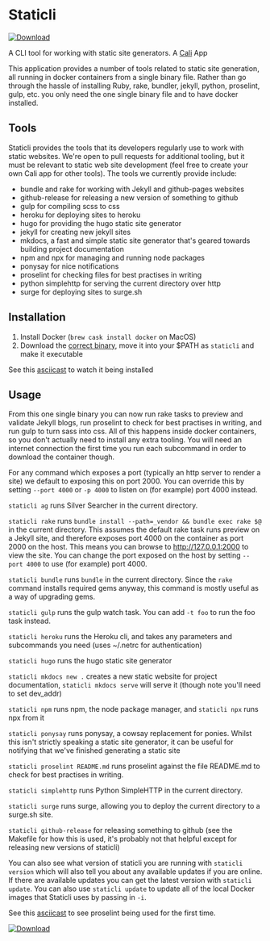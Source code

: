 # Staticli

[![Download](https://img.shields.io/github/release/staticli/staticli.svg?label=download)](https://github.com/staticli/staticli/releases/latest)

A CLI tool for working with static site generators.  A [Cali](https://github.com/skybet/cali) App

This application provides a number of tools related to static site generation, all running in docker containers from a single binary file.  Rather than go through the hassle of installing Ruby, rake, bundler, jekyll, python, proselint, gulp, etc. you only need the one single binary file and to have docker installed.

## Tools

Staticli provides the tools that its developers regularly use to work with static websites.  We're open to pull requests for additional tooling, but it must be relevant to static web site development (feel free to create your own Cali app for other tools).  The tools we currently provide include:

* bundle and rake for working with Jekyll and github-pages websites
* github-release for releasing a new version of something to github
* gulp for compiling scss to css
* heroku for deploying sites to heroku
* hugo for providing the hugo static site generator
* jekyll for creating new jekyll sites
* mkdocs, a fast and simple static site generator that's geared towards building project documentation
* npm and npx for managing and running node packages
* ponysay for nice notifications
* proselint for checking files for best practises in writing
* python simplehttp for serving the current directory over http
* surge for deploying sites to surge.sh

## Installation

1. Install Docker (`brew cask install docker` on MacOS)
2. Download the [correct binary](https://github.com/staticli/staticli/releases/latest), move it into your $PATH as `staticli` and make it executable

See this [asciicast](https://asciinema.org/a/159883) to watch it being installed

## Usage

From this one single binary you can now run rake tasks to preview and validate Jekyll blogs, run proselint to check for best practises in writing, and run gulp to turn sass into css.  All of this happens inside docker containers, so you don't actually need to install any extra tooling.  You will need an internet connection the first time you run each subcommand in order to download the container though.

For any command which exposes a port (typically an http server to render a site) we default to exposing this on port 2000.  You can override this by setting `--port 4000` or `-p 4000` to listen on (for example) port 4000 instead.

`staticli ag` runs Silver Searcher in the current directory.

`staticli rake` runs `bundle install --path=_vendor && bundle exec rake $@` in the current directory.  This assumes the default rake task runs preview on a Jekyll site, and therefore exposes port 4000 on the container as port 2000 on the host.  This means you can browse to http://127.0.0.1:2000 to view the site.  You can change the port exposed on the host by setting `--port 4000` to use (for example) port 4000.

`staticli bundle` runs `bundle` in the current directory.  Since the `rake` command installs required gems anyway, this command is mostly useful as a way of upgrading gems.

`staticli gulp` runs the gulp watch task.  You can add `-t foo` to run the foo task instead.

`staticli heroku` runs the Heroku cli, and takes any parameters and subcommands you need (uses ~/.netrc for authentication)

`staticli hugo` runs the hugo static site generator

`staticli mkdocs new .` creates a new static website for project documentation, `staticli mkdocs serve` will serve it (though note you'll need to set dev_addr)

`staticli npm` runs npm, the node package manager, and `staticli npx` runs npx from it

`staticli ponysay` runs ponysay, a cowsay replacement for ponies.  Whilst this isn't strictly speaking a static site generator, it can be useful for notifying that we've finished generating a static site

`staticli proselint README.md` runs proselint against the file README.md to check for best practises in writing.

`staticli simplehttp` runs Python SimpleHTTP in the current directory.

`staticli surge` runs surge, allowing you to deploy the current directory to a surge.sh site.

`staticli github-release` for releasing something to github (see the Makefile for how this is used, it's probably not that helpful except for releasing new versions of staticli)

You can also see what version of staticli you are running with `staticli version` which will also tell you about any available updates if you are online.  If there are available updates you can get the latest version with `staticli update`.  You can also use `staticli update` to update all of the local Docker images that Staticli uses by passing in `-i`.

See this [asciicast](https://asciinema.org/a/159884) to see proselint being used for the first time.

[![Download](https://img.shields.io/github/release/staticli/staticli.svg?label=download)](https://github.com/staticli/staticli/releases/latest)
